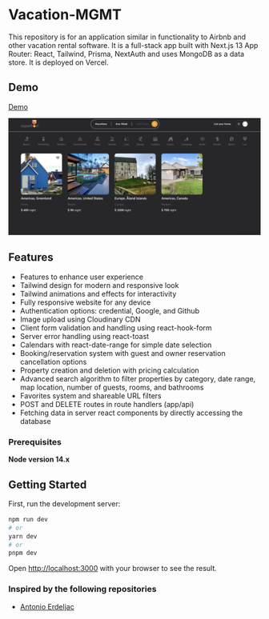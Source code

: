 # Vacation-MGMT

This repository is for an application similar in functionality to Airbnb and other vacation rental software. It is a full-stack app built with Next.js 13 App Router: React, Tailwind, Prisma, NextAuth and uses MongoDB as a data store. It is deployed on Vercel.

## Demo 

[Demo](https://vacation-mgmt.vercel.app/)

![Example](https://github.com/ncmoseley/vacation-mgmt/blob/main/public/images/vacations-mgmt-banner.png?raw=true)

## Features

- Features to enhance user experience
- Tailwind design for modern and responsive look
- Tailwind animations and effects for interactivity
- Fully responsive website for any device
- Authentication options: credential, Google, and Github
- Image upload using Cloudinary CDN
- Client form validation and handling using react-hook-form
- Server error handling using react-toast
- Calendars with react-date-range for simple date selection
- Booking/reservation system with guest and owner reservation cancellation options
- Property creation and deletion with pricing calculation
- Advanced search algorithm to filter properties by category, date range, map location, number of guests, rooms, and bathrooms
- Favorites system and shareable URL filters
- POST and DELETE routes in route handlers (app/api)
- Fetching data in server react components by directly accessing the database

### Prerequisites

**Node version 14.x**
## Getting Started

First, run the development server:

```bash
npm run dev
# or
yarn dev
# or
pnpm dev
```

Open [http://localhost:3000](http://localhost:3000) with your browser to see the result.

### Inspired by the following repositories

- [Antonio Erdeljac](https://github.com/AntonioErdeljac/next13-airbnb-clone/tree/master)
